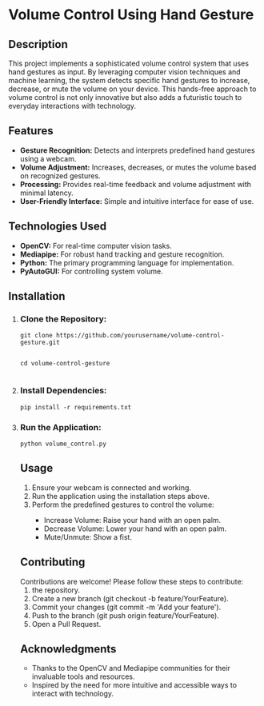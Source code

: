 <h1>Volume Control Using Hand Gesture</h1>
<h2>
Description  
</h2>
This project implements a sophisticated volume control system that uses hand gestures as input. By leveraging computer vision techniques and machine learning, the system detects specific hand gestures to increase, decrease, or mute the volume on your device. This hands-free approach to volume control is not only innovative but also adds a futuristic touch to everyday interactions with technology.
<h2>
Features
</h2><ul>
<li>
    <b>Gesture Recognition:</b> Detects and interprets predefined hand gestures using a webcam.
</li>
<li><b>Volume Adjustment:</b> Increases, decreases, or mutes the volume based on recognized gestures.</li>
<li><b> Processing:</b> Provides real-time feedback and volume adjustment with minimal latency.</li>
<li><b>User-Friendly Interface:</b> Simple and intuitive interface for ease of use.</li>
</ul>
<h2>
    Technologies Used
</h2>
<ul>
    <li><b>OpenCV:</b> For real-time computer vision tasks.</li>
    <li><b>Mediapipe:</b> For robust hand tracking and gesture recognition.</li>
    <li><b>Python:</b> The primary programming language for implementation.</li>
    <li><b>PyAutoGUI:</b> For controlling system volume.</li>
</ul>
<h2>Installation</h2>
<ol>
<li><h3>Clone the Repository:</h3></l1>
    <pre><code>git clone https://github.com/yourusername/volume-control-gesture.git

cd volume-control-gesture</code></pre>
<li><h3>Install Dependencies:</h3></l1>
    <pre><code>pip install -r requirements.txt</code></pre>
<li><h3>Run the Application:</h3></l1>
    <pre><code>python volume_control.py</code></pre>

<h2>Usage</h2>
<ol>
<li>Ensure your webcam is connected and working.</li>
<li>Run the application using the installation steps above.</li>
<li>Perform the predefined gestures to control the volume:</li>
<ul>
<li>Increase Volume: Raise your hand with an open palm.</li>
<li>Decrease Volume: Lower your hand with an open palm.</li>
<li>Mute/Unmute: Show a fist.</li>
</ul>
</ol>
<h2>Contributing</h2>
Contributions are welcome! Please follow these steps to contribute:
<ol>
<li> the repository.</li>
<li>Create a new branch (git checkout -b feature/YourFeature).</li>
<li>Commit your changes (git commit -m 'Add your feature').</li>
<li>Push to the branch (git push origin feature/YourFeature).</li>
<li>Open a Pull Request.</li>
</ol>
<h2>Acknowledgments</h2>
<ul>
<li>Thanks to the OpenCV and Mediapipe communities for their invaluable tools and resources.</li>
<li>Inspired by the need for more intuitive and accessible ways to interact with technology.</li>
</ul>
